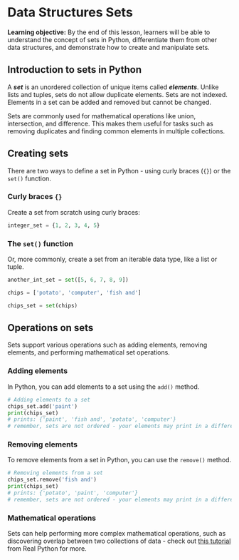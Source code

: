 <h1>
  <span class="headline">Data Structures</span>
  <span class="subhead">Sets</span>
</h1>

**Learning objective:** By the end of this lesson, learners will be able to understand the concept of sets in Python, differentiate them from other data structures, and demonstrate how to create and manipulate sets.

## Introduction to sets in Python

A ***set*** is an unordered collection of unique items called ***elements***. Unlike lists and tuples, sets do not allow duplicate elements. Sets are not indexed. Elements in a set can be added and removed but cannot be changed.

Sets are commonly used for mathematical operations like union, intersection, and difference. This makes them useful for tasks such as removing duplicates and finding common elements in multiple collections.

## Creating sets

There are two ways to define a set in Python - using curly braces (`{}`) or the `set()` function.

### Curly braces `{}`

Create a set from scratch using curly braces:

```python
integer_set = {1, 2, 3, 4, 5}
```

### The `set()` function

Or, more commonly, create a set from an iterable data type, like a list or tuple.

```python
another_int_set = set([5, 6, 7, 8, 9])

chips = ['potato', 'computer', 'fish and']

chips_set = set(chips)
```

## Operations on sets

Sets support various operations such as adding elements, removing elements, and performing mathematical set operations.

### Adding elements

In Python, you can add elements to a set using the `add()` method.

```python
# Adding elements to a set
chips_set.add('paint')
print(chips_set)
# prints: {'paint', 'fish and', 'potato', 'computer'}
# remember, sets are not ordered - your elements may print in a different order
```

### Removing elements

To remove elements from a set in Python, you can use the `remove()` method.

```python
# Removing elements from a set
chips_set.remove('fish and')
print(chips_set)
# prints: {'potato', 'paint', 'computer'}
# remember, sets are not ordered - your elements may print in a different order
```

### Mathematical operations

Sets can help performing more complex mathematical operations, such as discovering overlap between two collections of data - check out [this tutorial](https://realpython.com/python-sets/) from Real Python for more.
